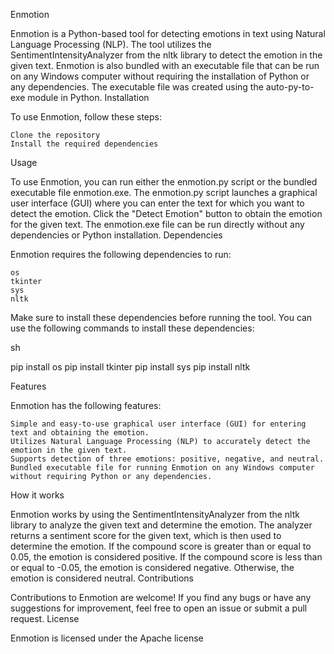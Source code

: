 Enmotion

Enmotion is a Python-based tool for detecting emotions in text using Natural Language Processing (NLP). The tool utilizes the SentimentIntensityAnalyzer from the nltk library to detect the emotion in the given text. Enmotion is also bundled with an executable file that can be run on any Windows computer without requiring the installation of Python or any dependencies. The executable file was created using the auto-py-to-exe module in Python.
Installation

To use Enmotion, follow these steps:

    Clone the repository
    Install the required dependencies

Usage

To use Enmotion, you can run either the enmotion.py script or the bundled executable file enmotion.exe. The enmotion.py script launches a graphical user interface (GUI) where you can enter the text for which you want to detect the emotion. Click the "Detect Emotion" button to obtain the emotion for the given text. The enmotion.exe file can be run directly without any dependencies or Python installation.
Dependencies

Enmotion requires the following dependencies to run:

    os
    tkinter
    sys
    nltk

Make sure to install these dependencies before running the tool. You can use the following commands to install these dependencies:

sh

pip install os
pip install tkinter
pip install sys
pip install nltk

Features

Enmotion has the following features:

    Simple and easy-to-use graphical user interface (GUI) for entering text and obtaining the emotion.
    Utilizes Natural Language Processing (NLP) to accurately detect the emotion in the given text.
    Supports detection of three emotions: positive, negative, and neutral.
    Bundled executable file for running Enmotion on any Windows computer without requiring Python or any dependencies.

How it works

Enmotion works by using the SentimentIntensityAnalyzer from the nltk library to analyze the given text and determine the emotion. The analyzer returns a sentiment score for the given text, which is then used to determine the emotion. If the compound score is greater than or equal to 0.05, the emotion is considered positive. If the compound score is less than or equal to -0.05, the emotion is considered negative. Otherwise, the emotion is considered neutral.
Contributions

Contributions to Enmotion are welcome! If you find any bugs or have any suggestions for improvement, feel free to open an issue or submit a pull request.
License

Enmotion is licensed under the Apache license
